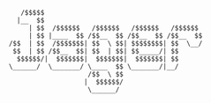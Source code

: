         /$$$$$
       |__  $$
          | $$  /$$$$$$   /$$$$$$   /$$$$$$   /$$$$$$
          | $$ |____  $$ /$$__  $$ /$$__  $$ /$$__  $$
     /$$  | $$  /$$$$$$$| $$  \ $$| $$$$$$$$| $$  \__/
      $$  | $$ /$$__  $$| $$  | $$| $$_____/| $$
       $$$$$$/|  $$$$$$$|  $$$$$$$|  $$$$$$$| $$
     \______/  \_______/ \____  $$ \_______/|__/
                         /$$  \ $$
                        |  $$$$$$/
                         \______/
                        